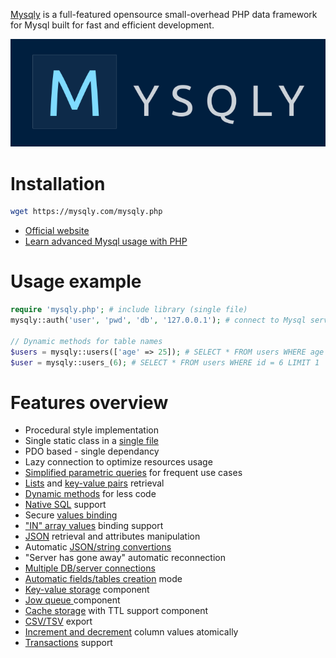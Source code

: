 [Mysqly](https://mysqly.com/) is a full-featured opensource small-overhead PHP data framework for Mysql built for fast and efficient development.

<p align="center">
  <a href="https://mysqly.com/"><img src="/mysqly.png"/></a>
</p>

# Installation
```bash
wget https://mysqly.com/mysqly.php
```

- [Official website](https://mysqly.com/)
- [Learn advanced Mysql usage with PHP](https://mysqly.com/educate)

# Usage example
```php
require 'mysqly.php'; # include library (single file)
mysqly::auth('user', 'pwd', 'db', '127.0.0.1'); # connect to Mysql server

// Dynamic methods for table names
$users = mysqly::users(['age' => 25]); # SELECT * FROM users WHERE age = 25
$user = mysqly::users_(6); # SELECT * FROM users WHERE id = 6 LIMIT 1
```

# Features overview

<ul class="contents">
  <li>Procedural style implementation</li>
  <li>Single static class in a <a href="https://mysqly.com/#install">single file</a></li>
  <li>PDO based - single dependancy</li>
  <li>Lazy connection to optimize resources usage</li>
  <li><a href="https://mysqly.com/#retrieve">Simplified parametric queries</a> for frequent use cases</li>
  <li><a href="https://mysqly.com/#lists">Lists</a> and <a href="https://mysqly.com/#key_values">key-value pairs</a> retrieval</li>
  <li><a href="https://mysqly.com/#dynamic">Dynamic methods</a> for less code</li>
  <li><a href="https://mysqly.com/#sql">Native SQL</a> support</li>
  <li>Secure <a href="https://mysqly.com/#binding">values binding</a></li>
  <li><a href="https://mysqly.com/#in_binding">"IN" array values</a> binding support</li>
  <li><a href="https://mysqly.com/#json">JSON</a> retrieval and attributes manipulation</li>
  <li>Automatic <a href="https://mysqly.com/#json_retrieve">JSON/string convertions</a></li>
  <li>"Server has gone away" automatic reconnection</li>
  <li><a href="https://mysqly.com/#multiple_dbs">Multiple DB/server connections</a></li>
  <li><a href="https://mysqly.com/#auto_creation">Automatic fields/tables creation</a> mode</li>
  <li><a href="https://mysqly.com/#key_value_storage">Key-value storage</a> component</li>
  <li><a href="https://mysqly.com/#job_queue">Jow queue </a> component</li>
  <li><a href="https://mysqly.com/#cache_storage">Cache storage</a> with TTL support component</li>
  <li><a href="https://mysqly.com/#export">CSV/TSV</a> export</li>
  <li><a href="https://mysqly.com/#increments">Increment and decrement</a> column values atomically</li>
  <li><a href="https://mysqly.com/#transactions">Transactions</a> support</li>
</ul>
